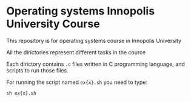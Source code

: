 # Operating systems Innopolis University Course

This repository is for operating systems course in Innopolis University

All the dirictories represent different tasks in the cource

Each dirictory contains `.c` files written in C programming language, and scripts to run those files.

For running the script named `ex{x}.sh` you need to type:

```properties
sh ex{x}.sh
```
